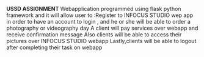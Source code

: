 **USSD ASSIGNMENT**
Webapplication programmed using flask python framework and it will allow user to :Register to INFOCUS STUDIO wep app in order to have an account to login  ,
and he or she will be able to order a photography  or videography day
A client will pay  services over webapp and receive confirmation message
Also clients will be able to access their pictures over INFOCUS STUDIO webapp
Lastly,clients will be able to logout after completing their task on webapp
